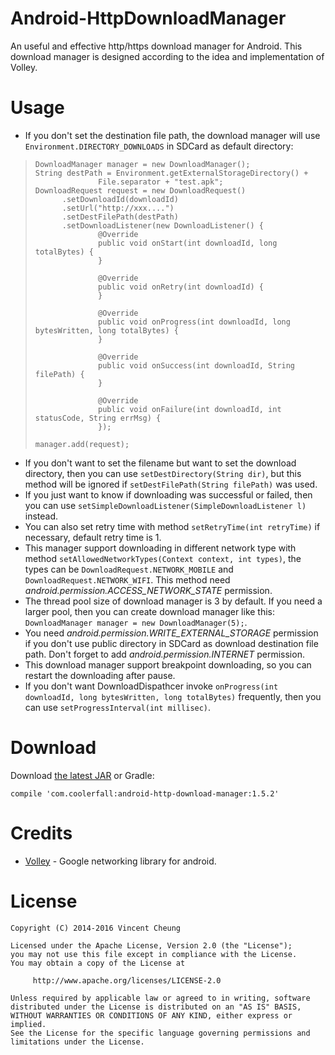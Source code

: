 Android-HttpDownloadManager
===========================

An useful and effective http/https download manager for Android. This download manager is designed according to the idea and implementation of Volley.

Usage
=====
* If you don't set the destination file path, the download manager will use `Environment.DIRECTORY_DOWNLOADS` in SDCard as default directory:

>     DownloadManager manager = new DownloadManager();
>     String destPath = Environment.getExternalStorageDirectory() + 
>     				File.separator + "test.apk";
>     DownloadRequest request = new DownloadRequest()
>     		.setDownloadId(downloadId)
>     		.setUrl("http://xxx....")
>     		.setDestFilePath(destPath)
>     		.setDownloadListener(new DownloadListener() {
>     				@Override
> 					public void onStart(int downloadId, long totalBytes) {
> 					}
> 
> 					@Override
> 					public void onRetry(int downloadId) {
> 					}
> 
> 					@Override
> 					public void onProgress(int downloadId, long bytesWritten, long totalBytes) {
> 					}
> 
> 					@Override
> 					public void onSuccess(int downloadId, String filePath) {
> 					}
> 
> 					@Override
> 					public void onFailure(int downloadId, int statusCode, String errMsg) {
> 					});
> 					
>     manager.add(request);

* If you don't want to set the filename but want to set the download directory, then you can use `setDestDirectory(String dir)`, but this method will be ignored if `setDestFilePath(String filePath)` was used.
* If you just want to know if downloading was successful or failed, then you can use `setSimpleDownloadListener(SimpleDownloadListener l)` instead.
* You can also set retry time with method `setRetryTime(int retryTime)` if necessary, default retry time is 1.
* This manager support downloading in different network type with method `setAllowedNetworkTypes(Context context, int types)`, the types can be `DownloadRequest.NETWORK_MOBILE` and `DownloadRequest.NETWORK_WIFI`. This method need *android.permission.ACCESS_NETWORK_STATE* permission.
* The thread pool size of download manager is 3 by default. If you need a larger pool, then you can create download manager like this: `DownloadManager manager = new DownloadManager(5);`.
* You need *android.permission.WRITE_EXTERNAL_STORAGE* permission if you don't use public directory in SDCard as download destination file path. Don't forget to add *android.permission.INTERNET* permission.
* This download manager support breakpoint downloading, so you can restart the downloading after pause.
* If you don't want DownloadDispathcer invoke `onProgress(int downloadId, long bytesWritten, long totalBytes)` frequently, then you can use `setProgressInterval(int millisec)`.

Download
========
Download [the latest JAR][2] or Gradle:
	
	compile 'com.coolerfall:android-http-download-manager:1.5.2'


Credits
=======
  * [Volley][1] - Google networking library for android.

License
=======

    Copyright (C) 2014-2016 Vincent Cheung

    Licensed under the Apache License, Version 2.0 (the "License");
    you may not use this file except in compliance with the License.
    You may obtain a copy of the License at

         http://www.apache.org/licenses/LICENSE-2.0

    Unless required by applicable law or agreed to in writing, software
    distributed under the License is distributed on an "AS IS" BASIS,
    WITHOUT WARRANTIES OR CONDITIONS OF ANY KIND, either express or implied.
    See the License for the specific language governing permissions and
    limitations under the License.
 


[1]: https://android.googlesource.com/platform/frameworks/volley
[2]: https://search.maven.org/remote_content?g=com.coolerfall&a=android-http-download-manager&v=LATEST
